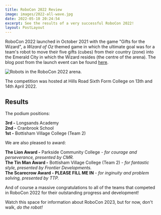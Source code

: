 ```yaml
---
title: RoboCon 2022 Review
image: images/2022-all-wave.jpg
date: 2022-05-10 20:24:54
excerpt: See the results of a very successful RoboCon 2022!
layout: PostLayout
---
```

RoboCon 2022 launched in October 2021 with the game "Gifts for the Wizard", a *Wizard of Oz* themed game in which the ultimate goal was for a team's robot to move their five gifts (cubes) from their country (zone) into the Emerald City in which the Wizard resides (the centre of the arena). The blog post from the launch event can be found [here](robocon-2022-launched.html). 

![Robots in the RoboCon 2022 arena. ](images/2022-cranbrook-vs-bottisham2-final.JPG)

The competition was hosted at Hills Road Sixth Form College on 13th and 14th April 2022. 

## Results

The podium positions:

**3rd -** Longsands Academy\
**2nd -** Cranbrook School\
**1st -** Bottisham Village College (Team 2)

We are also pleased to award:

**The Lion Award -** Parkside Community College *\- for courage and perseverance, presented by CMR.*\
**The Tin Man Award -** Bottisham Village College (Team 2) *\- for fantastic style, presented by Frontier Developments.*\
**The Scarecrow Award - PLEASE FILL ME IN** *\- for inginuity and problem solving, presented by TTP.* 

And of course a massive congratulations to all of the teams that competed in RoboCon 2022 for their outstanding progress and development! 

Watch this space for information about RoboCon 2023, but for now, don't walk, *do the robot!*